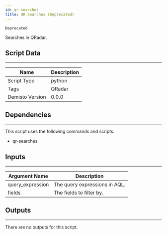 ```yaml
---
id: qr-searches
title: QR Searches (Deprecated)
---
```


`Deprecated`

Searches in QRadar.

## Script Data
---

| **Name** | **Description** |
| --- | --- |
| Script Type | python |
| Tags | QRadar |
| Demisto Version | 0.0.0 |

## Dependencies
---
This script uses the following commands and scripts.
* qr-searches

## Inputs
---

| **Argument Name** | **Description** |
| --- | --- |
| query_expression | The query expressions in AQL. |
| fields | The fields to filter by. |

## Outputs
---
There are no outputs for this script.
